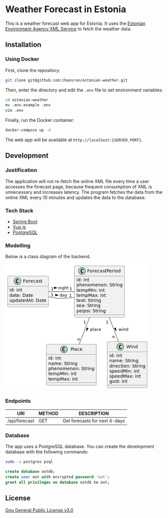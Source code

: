 # Weather Forecast in Estonia

This is a weather forecast web app for Estonia. It uses the [Estonian Environment Agency XML Service](https://www.ilmateenistus.ee/ilma_andmed/xml/forecast.php?lang=eng) to fetch the weather data.

## Installation

### Using Docker

First, clone the repository:

```bash
git clone git@github.com:chaosrun/estonian-weather.git
```

Then, enter the directory and edit the `.env` file to set environment variables:

```bash
cd estonian-weather
mv .env.example .env
vim .env
```

Finally, run the Docker container:

```bash
docker-compose up -d
```

The web app will be available at `http://localhost:{SERVER_PORT}`.

## Development

### Justification

The application will not re-fetch the online XML file every time a user accesses the forecast page, because frequent consumption of XML is unnecessary and increases latency. The program fetches the data from the online XML every 10 minutes and updates the data to the database.

### Tech Stack

- [Spring Boot](https://spring.io/projects/spring-boot)
- [Vue.js](https://vuejs.org/)
- [PostgreSQL](https://www.postgresql.org/)

### Modelling

Below is a class diagram of the backend.

![Class diagram of Backend](docs/backend-classes.png)

### Endpoints

| URI                        | METHOD | DESCRIPTION                                                                                  |
|----------------------------|--------|----------------------------------------------------------------------------------------------|
| /api/forecast              | GET    | Get forecasts for next 4-days                                                                |                                               |

### Database

The app uses a PostgreSQL database. You can create the development database with the following commands:

```bash
sudo -u postgres psql
```

```sql
create database ootdb;
create user oot with encrypted password 'oot';
grant all privileges on database ootdb to oot;
```

## License

[Gnu General Public License v3.0](LICENSE)
